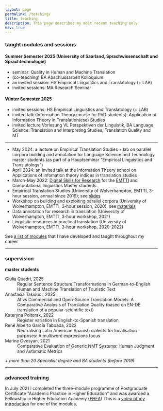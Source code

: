 ```yaml
---
layout: page
permalink: /teaching/
title: teaching
description: This page describes my most recent teaching only 
nav: true
---
```


### taught modules and sessions
#### Summer Semester 2025 (University of Saarland, Sprachwissenschaft und Sprachtechnologie)
* seminar: Quality in Human and Machine Translation
* (co-teaching) BA Abschlussarbeit Kolloquium
* an invited session: HS Empirical Linguistics and Translatology (+ LAB)
* invited sessions: MA Research Seminar

#### Winter Semester 2025
* invited sessions: HS Empirical Linguistics and Translatology (+ LAB)
* invited talk (Information Theory course for PhD students): Application of Information Theory in Translation(ese) Studies
* invited lecture Vorlesung VL Perspektiven der Linguistik, BA Language Science: Translation and Interpreting Studies,
Translation Quality and MT
---

* May 2024: a lecture on Empirical Translation Studies + lab on parallel corpora building and annotation for Language Science and Technology master students (as part of a Hauptseminar "Empirical Linguistics and Translatology")
* April 2024: an invited talk at the Information Theory school on Applications of infomation theory indices in translation studies
* March-May 2022: <a href="https://github.com/kunilovskaya/dskills_workshop" target="_blank">Digital Skills for Research</a> for the <a href="https://em-tti.eu/" target="blank">EMTTI</a> and Computational linguistics Master students.
* Empirical Translation Studies (University of Wolverhampton, EMTTI, 3-hour session, annual since 2019); see <a href="../../../assets/pdf/kunilovskaya_htqe_4Apr2022.pdf" target="blank">slides</a>
* Workshop on building and exploiting parallel corpora (University of Wolverhampton, EMTTI, 3-hour session, 2020); see <a href="https://github.com/kunilovskaya/parcorp" target="_blank">materials</a>
* Data annotation for research in translation (University of Wolverhampton, EMTTI, 3-hour workshop, 2021) 
* Linguistic resources in practical translation (University of Wolverhampton, EMTTI, 3-hour workshop, 2020-2022)

See <a href="../../../latex/all_teaching.pdf" target="blank">a list of modules</a> that I have developed and taught throughout my career

---

### supervision
**master students**
<dl>  
  <dt>Giulia Quadri, 2025</dt>
  <dd>Regular Sentence Structure Transformations in German-to-English Human and Machine Translation of Touristic Text</dd>
  <dt>Anastasia Tasioudi, 2025</dt>
  <dd>AI vs Commercial and Open-Source Translation Models: A Comparative Analysis of Translation Quality (based on EN-DE translation of a popular-scientific text)</dd>
  <dt>Kateryna Poltorak, 2022</dt>
  <dd>Register variation in English-to-Spanish translation</dd>
  <dt>René Alberto García Taboada, 2022</dt>
  <dd>Neutralising Latin American Spanish dialects for localisation purposes: A multiword expressions focus</dd>
  <dt>Marine Ovesyan, 2021</dt>
  <dd>Comparative Evaluation of Generic NMT Systems: Human Judgment and Automatic Metrics</dd>
</dl>

*+ more than 20 Specialist degree and BA students (before 2019)*

---

### advanced training
In July 2021 I completed the three-module programme of Postgraduate Certificate "Academic Practice in Higher Education"
and was awarded a Fellowship in Higher Education Academy (<a href="../../../assets/pdf/Maria Kunilovskaya_FHEA.pdf" target="blank">FHEA</a>)
This is a <a href="https://youtu.be/g8CbG7WtHeI" target="blank">video of my introduction</a> for one of the modules.


<!-- 
For now, this page is assumed to be a static description of your courses. You can convert it to a collection similar to `_projects/` so that you can have a dedicated page for each course.

Organize your courses by years, topics, or universities, however you like!

-->
